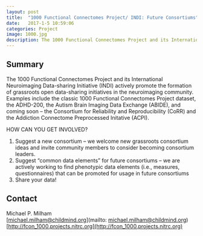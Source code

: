 ```yaml
---
layout: post
title:  "1000 Functional Connectomes Project/ INDI: Future Consortiums"
date:   2017-1-5 10:59:06
categories: Project
image: 1000.jpg
description: The 1000 Functional Connectomes Project and its International Neuroimaging Data-sharing Initiative (INDI) actively promote the formation of grassroots open data-sharing initiatives in the neuroimaging community.
---
```

## Summary
The 1000 Functional Connectomes Project and its International Neuroimaging Data-sharing Initiative (INDI) actively promote the formation of grassroots open data-sharing initiatives in the neuroimaging community. Examples include the classic 1000 Functional Connectomes Project dataset, the ADHD-200, the Autism Brain Imaging Data Exchange (ABIDE), and coming soon – the Consortium for Reliability and Reproducibility (CoRR) and the Addiction Connectome Preprocessed Initative (ACPI).

HOW CAN YOU GET INVOLVED?

1. Suggest a new consortium – we welcome new grassroots consortium ideas and invite community members to consider becoming consortium leaders.
2. Suggest “common data elements” for future consortiums – we are actively working to find phenotypic data elements (i.e., measures, questionnaires) that can be promoted for usage in future consortiums
3. Share your data!


## Contact  
Michael P. Milham  
[michael.milham@childmind.org](mailto: michael.milham@childmind.org)  
[http://fcon_1000.projects.nitrc.org](http://fcon_1000.projects.nitrc.org)  
